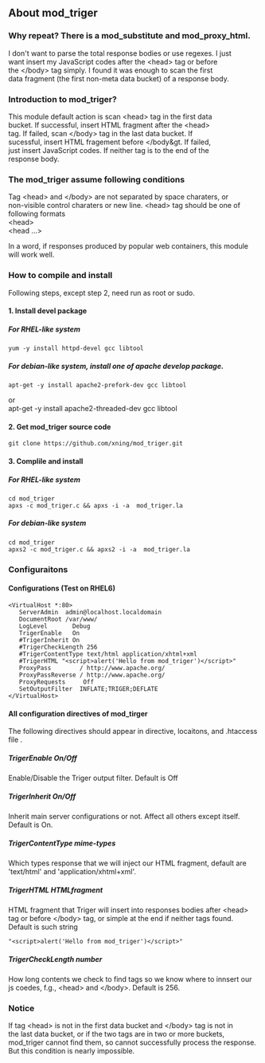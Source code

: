 ## About mod_triger

### Why repeat? There is a mod_substitute and mod_proxy_html.

I don't want to parse the total response bodies or use regexes. I just    
want insert my JavaScript codes after the &lt;head&gt; tag or before    
the &lt;/body&gt; tag simply. I found it was enough to scan the first    
data fragment (the first non-meta data bucket) of a response body.

### Introduction to  mod_triger?

This module default action is scan &lt;head&gt; tag in the first data     
bucket. If successful, insert HTML fragment after the &lt;head&gt;    
tag. If failed, scan &lt;/body&gt; tag in the last data bucket. If    
sucessful, insert HTML fragement before &lt;/body&gt. If failed,     
just insert JavaScript codes. If neither tag is to the end of the    
response body.

### The mod_triger assume following conditions
Tag &lt;head&gt; and &lt;/body&gt; are not separated by space charaters, or   
non-visible control charaters or new line. &lt;head&gt; tag should be one of   
following formats   
&lt;head&gt;   
&lt;head ...&gt;  

In a word, if responses produced by popular web containers, this module   
will work well.

### How to compile and install

Following steps, except step 2, need run as root or sudo.   

#### 1. Install devel package

##### For RHEL-like system
    yum -y install httpd-devel gcc libtool   

##### For debian-like system, install one of apache develop package.
    apt-get -y install apache2-prefork-dev gcc libtool   
or   
    apt-get -y install apache2-threaded-dev gcc libtool   

#### 2. Get mod_triger source code
    git clone https://github.com/xning/mod_triger.git   

#### 3. Complile and install

##### For RHEL-like system
    cd mod_triger   
    apxs -c mod_triger.c && apxs -i -a  mod_triger.la    

##### For debian-like system
    cd mod_triger
    apxs2 -c mod_triger.c && apxs2 -i -a  mod_triger.la

### Configuraitons

#### Configurations (Test on RHEL6)
    <VirtualHost *:80>
       ServerAdmin  admin@localhost.localdomain
       DocumentRoot /var/www/
       LogLevel       Debug
       TrigerEnable   On
       #TrigerInherit On
       #TrigerCheckLength 256
       #TrigerContentType text/html application/xhtml+xml
       #TrigerHTML "<script>alert('Hello from mod_triger')</script>"
       ProxyPass        / http://www.apache.org/
       ProxyPassReverse / http://www.apache.org/
       ProxyRequests     Off
       SetOutputFilter  INFLATE;TRIGER;DEFLATE
    </VirtualHost>
                                          

#### All configuration directives of mod_tirger

The following directives should appear in directive, locaitons, and .htaccess file .   

##### TrigerEnable On/Off
Enable/Disable the Triger output filter. Default is Off

##### TrigerInherit On/Off
Inherit main server configurations or not. Affect all others except itself. Default is On.

##### TrigerContentType mime-types
Which types response that we will inject our HTML fragment, default are 'text/html' and 'application/xhtml+xml'.

##### TrigerHTML HTMLfragment
HTML fragment that Triger will insert into responses bodies after &lt;head&gt; tag or before &lt;/body&gt; tag,  or simple at the end if neither tags found.   
Default is such string

    "<script>alert('Hello from mod_triger')</script>"

##### TrigerCheckLength number
How long contents we check to find tags so we know where to innsert our js coedes, f.g., &lt;head&gt; and &lt;/body&gt;. Default is 256.

### Notice

If tag &lt;head&gt; is not in the first data bucket and &lt;/body&gt; tag is not in   
the last data bucket, or if the two tags are in two or more buckets,   
mod_triger cannot find them, so cannot successfully process the response.   
But this condition is nearly impossible.   
